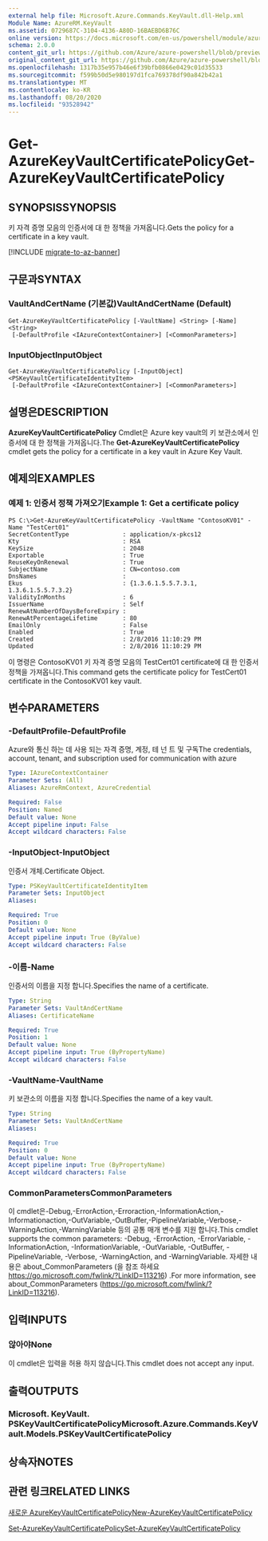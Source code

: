```yaml
---
external help file: Microsoft.Azure.Commands.KeyVault.dll-Help.xml
Module Name: AzureRM.KeyVault
ms.assetid: 0729687C-3104-4136-A80D-16BAEBD6B76C
online version: https://docs.microsoft.com/en-us/powershell/module/azurerm.keyvault/get-azurekeyvaultcertificatepolicy
schema: 2.0.0
content_git_url: https://github.com/Azure/azure-powershell/blob/preview/src/ResourceManager/KeyVault/Commands.KeyVault/help/Get-AzureKeyVaultCertificatePolicy.md
original_content_git_url: https://github.com/Azure/azure-powershell/blob/preview/src/ResourceManager/KeyVault/Commands.KeyVault/help/Get-AzureKeyVaultCertificatePolicy.md
ms.openlocfilehash: 1317b35e957b46e6f39bfb0866e0429c01d35533
ms.sourcegitcommit: f599b50d5e980197d1fca769378df90a842b42a1
ms.translationtype: MT
ms.contentlocale: ko-KR
ms.lasthandoff: 08/20/2020
ms.locfileid: "93528942"
---
```

# <span data-ttu-id="050d0-101">Get-AzureKeyVaultCertificatePolicy</span><span class="sxs-lookup"><span data-stu-id="050d0-101">Get-AzureKeyVaultCertificatePolicy</span></span>

## <span data-ttu-id="050d0-102">SYNOPSIS</span><span class="sxs-lookup"><span data-stu-id="050d0-102">SYNOPSIS</span></span>
<span data-ttu-id="050d0-103">키 자격 증명 모음의 인증서에 대 한 정책을 가져옵니다.</span><span class="sxs-lookup"><span data-stu-id="050d0-103">Gets the policy for a certificate in a key vault.</span></span>

[!INCLUDE [migrate-to-az-banner](../../includes/migrate-to-az-banner.md)]

## <span data-ttu-id="050d0-104">구문과</span><span class="sxs-lookup"><span data-stu-id="050d0-104">SYNTAX</span></span>

### <span data-ttu-id="050d0-105">VaultAndCertName (기본값)</span><span class="sxs-lookup"><span data-stu-id="050d0-105">VaultAndCertName (Default)</span></span>
```
Get-AzureKeyVaultCertificatePolicy [-VaultName] <String> [-Name] <String>
 [-DefaultProfile <IAzureContextContainer>] [<CommonParameters>]
```

### <span data-ttu-id="050d0-106">InputObject</span><span class="sxs-lookup"><span data-stu-id="050d0-106">InputObject</span></span>
```
Get-AzureKeyVaultCertificatePolicy [-InputObject] <PSKeyVaultCertificateIdentityItem>
 [-DefaultProfile <IAzureContextContainer>] [<CommonParameters>]
```

## <span data-ttu-id="050d0-107">설명은</span><span class="sxs-lookup"><span data-stu-id="050d0-107">DESCRIPTION</span></span>
<span data-ttu-id="050d0-108">**AzureKeyVaultCertificatePolicy** Cmdlet은 Azure key vault의 키 보관소에서 인증서에 대 한 정책을 가져옵니다.</span><span class="sxs-lookup"><span data-stu-id="050d0-108">The **Get-AzureKeyVaultCertificatePolicy** cmdlet gets the policy for a certificate in a key vault in Azure Key Vault.</span></span>

## <span data-ttu-id="050d0-109">예제의</span><span class="sxs-lookup"><span data-stu-id="050d0-109">EXAMPLES</span></span>

### <span data-ttu-id="050d0-110">예제 1: 인증서 정책 가져오기</span><span class="sxs-lookup"><span data-stu-id="050d0-110">Example 1: Get a certificate policy</span></span>
```
PS C:\>Get-AzureKeyVaultCertificatePolicy -VaultName "ContosoKV01" -Name "TestCert01"
SecretContentType               : application/x-pkcs12
Kty                             : RSA
KeySize                         : 2048
Exportable                      : True
ReuseKeyOnRenewal               : True
SubjectName                     : CN=contoso.com
DnsNames                        : 
Ekus                            : {1.3.6.1.5.5.7.3.1, 1.3.6.1.5.5.7.3.2}
ValidityInMonths                : 6
IssuerName                      : Self
RenewAtNumberOfDaysBeforeExpiry : 
RenewAtPercentageLifetime       : 80
EmailOnly                       : False
Enabled                         : True
Created                         : 2/8/2016 11:10:29 PM
Updated                         : 2/8/2016 11:10:29 PM
```

<span data-ttu-id="050d0-111">이 명령은 ContosoKV01 키 자격 증명 모음의 TestCert01 certificate에 대 한 인증서 정책을 가져옵니다.</span><span class="sxs-lookup"><span data-stu-id="050d0-111">This command gets the certificate policy for TestCert01 certificate in the ContosoKV01 key vault.</span></span>

## <span data-ttu-id="050d0-112">변수</span><span class="sxs-lookup"><span data-stu-id="050d0-112">PARAMETERS</span></span>

### <span data-ttu-id="050d0-113">-DefaultProfile</span><span class="sxs-lookup"><span data-stu-id="050d0-113">-DefaultProfile</span></span>
<span data-ttu-id="050d0-114">Azure와 통신 하는 데 사용 되는 자격 증명, 계정, 테 넌 트 및 구독</span><span class="sxs-lookup"><span data-stu-id="050d0-114">The credentials, account, tenant, and subscription used for communication with azure</span></span>

```yaml
Type: IAzureContextContainer
Parameter Sets: (All)
Aliases: AzureRmContext, AzureCredential

Required: False
Position: Named
Default value: None
Accept pipeline input: False
Accept wildcard characters: False
```

### <span data-ttu-id="050d0-115">-InputObject</span><span class="sxs-lookup"><span data-stu-id="050d0-115">-InputObject</span></span>
<span data-ttu-id="050d0-116">인증서 개체.</span><span class="sxs-lookup"><span data-stu-id="050d0-116">Certificate Object.</span></span>

```yaml
Type: PSKeyVaultCertificateIdentityItem
Parameter Sets: InputObject
Aliases:

Required: True
Position: 0
Default value: None
Accept pipeline input: True (ByValue)
Accept wildcard characters: False
```

### <span data-ttu-id="050d0-117">-이름</span><span class="sxs-lookup"><span data-stu-id="050d0-117">-Name</span></span>
<span data-ttu-id="050d0-118">인증서의 이름을 지정 합니다.</span><span class="sxs-lookup"><span data-stu-id="050d0-118">Specifies the name of a certificate.</span></span>

```yaml
Type: String
Parameter Sets: VaultAndCertName
Aliases: CertificateName

Required: True
Position: 1
Default value: None
Accept pipeline input: True (ByPropertyName)
Accept wildcard characters: False
```

### <span data-ttu-id="050d0-119">-VaultName</span><span class="sxs-lookup"><span data-stu-id="050d0-119">-VaultName</span></span>
<span data-ttu-id="050d0-120">키 보관소의 이름을 지정 합니다.</span><span class="sxs-lookup"><span data-stu-id="050d0-120">Specifies the name of a key vault.</span></span>

```yaml
Type: String
Parameter Sets: VaultAndCertName
Aliases:

Required: True
Position: 0
Default value: None
Accept pipeline input: True (ByPropertyName)
Accept wildcard characters: False
```

### <span data-ttu-id="050d0-121">CommonParameters</span><span class="sxs-lookup"><span data-stu-id="050d0-121">CommonParameters</span></span>
<span data-ttu-id="050d0-122">이 cmdlet은-Debug,-ErrorAction,-Erroraction,-InformationAction,-Informationaction,-OutVariable,-OutBuffer,-PipelineVariable,-Verbose,-WarningAction,-WarningVariable 등의 공통 매개 변수를 지원 합니다.</span><span class="sxs-lookup"><span data-stu-id="050d0-122">This cmdlet supports the common parameters: -Debug, -ErrorAction, -ErrorVariable, -InformationAction, -InformationVariable, -OutVariable, -OutBuffer, -PipelineVariable, -Verbose, -WarningAction, and -WarningVariable.</span></span> <span data-ttu-id="050d0-123">자세한 내용은 about_CommonParameters (을 참조 하세요 https://go.microsoft.com/fwlink/?LinkID=113216) .</span><span class="sxs-lookup"><span data-stu-id="050d0-123">For more information, see about_CommonParameters (https://go.microsoft.com/fwlink/?LinkID=113216).</span></span>

## <span data-ttu-id="050d0-124">입력</span><span class="sxs-lookup"><span data-stu-id="050d0-124">INPUTS</span></span>

### <span data-ttu-id="050d0-125">않아야</span><span class="sxs-lookup"><span data-stu-id="050d0-125">None</span></span>
<span data-ttu-id="050d0-126">이 cmdlet은 입력을 허용 하지 않습니다.</span><span class="sxs-lookup"><span data-stu-id="050d0-126">This cmdlet does not accept any input.</span></span>

## <span data-ttu-id="050d0-127">출력</span><span class="sxs-lookup"><span data-stu-id="050d0-127">OUTPUTS</span></span>

### <span data-ttu-id="050d0-128">Microsoft. KeyVault. PSKeyVaultCertificatePolicy</span><span class="sxs-lookup"><span data-stu-id="050d0-128">Microsoft.Azure.Commands.KeyVault.Models.PSKeyVaultCertificatePolicy</span></span>

## <span data-ttu-id="050d0-129">상속자</span><span class="sxs-lookup"><span data-stu-id="050d0-129">NOTES</span></span>

## <span data-ttu-id="050d0-130">관련 링크</span><span class="sxs-lookup"><span data-stu-id="050d0-130">RELATED LINKS</span></span>

[<span data-ttu-id="050d0-131">새로운 AzureKeyVaultCertificatePolicy</span><span class="sxs-lookup"><span data-stu-id="050d0-131">New-AzureKeyVaultCertificatePolicy</span></span>](./New-AzureKeyVaultCertificatePolicy.md)

[<span data-ttu-id="050d0-132">Set-AzureKeyVaultCertificatePolicy</span><span class="sxs-lookup"><span data-stu-id="050d0-132">Set-AzureKeyVaultCertificatePolicy</span></span>](./Set-AzureKeyVaultCertificatePolicy.md)

